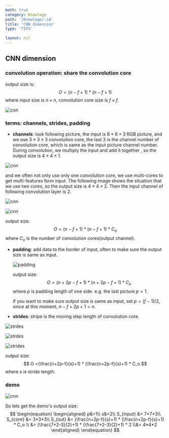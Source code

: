 ```yaml
---
math: true
category: Knowlege
path: '/Knowlege/:id'
title: 'CNN dimension'
type: 'TIPS'

layout: nil
---
```


## CNN dimension

### **convolution operation**: share the convolution core

output size is:
$$
O = (n-f+1) * (n-f+1)
$$
where input size is $n\times n$, convolution core size is $f\times f$.

![con](http://dataunion.org/wp-content/uploads/2015/03/6.gif)

### **terms**: channels, strides, padding

* **channels**: look following picture, the input is  $6\times 6\times 3$ RGB picture, and we use $3\times 3\times 3$  convolution core, the last 3 is the channel number of  convolution core, which is same as the input picture channel number. During convolution, we multiply the input and add it together , so the output size is $4\times 4\times 1$.

![cnn](https://img-blog.csdn.net/20180404135638186?watermark/2/text/aHR0cDovL2Jsb2cuY3Nkbi5uZXQvc3NjY19sZWFybmluZw==/font/5a6L5L2T/fontsize/400/fill/I0JBQkFCMA==/dissolve/70/gravity/SouthEast)

and we often not only use only one convolution core, we use multi-cores to get multi-features form input. The following image shows the situation that we use two cores, so the output size is $4\times 4\times 2$. Then the input channel of following convolution layer is 2.



![cnn](https://img-blog.csdn.net/20180404150134375?watermark/2/text/aHR0cDovL2Jsb2cuY3Nkbi5uZXQvc3NjY19sZWFybmluZw==/font/5a6L5L2T/fontsize/400/fill/I0JBQkFCMA==/dissolve/70/gravity/SouthEast)

![cnn](https://img-blog.csdn.net/20180912114145457?watermark/2/text/aHR0cHM6Ly9ibG9nLmNzZG4ubmV0L2Rzc19kc3Nzc2Q=/font/5a6L5L2T/fontsize/400/fill/I0JBQkFCMA==/dissolve/70)

output size:
$$
O =(n-f+1) * (n-f+1) * C_o
$$
where $C_o$ is the number of convolution cores(output channel).

* **padding**: add data to the border of input, often to make sure the output size is same as input. 

  ![padding](https://img-blog.csdn.net/2018091211400381?watermark/2/text/aHR0cHM6Ly9ibG9nLmNzZG4ubmV0L2Rzc19kc3Nzc2Q=/font/5a6L5L2T/fontsize/400/fill/I0JBQkFCMA==/dissolve/70)

  output size:
  $$
  O =(n+2p-f+1) * (n+2p-f+1) * C_o
  $$
  where $p$ is padding length of one side. e.g. the last picture $p = 1$.

  if you want to make sure output size is same as input, set $p = (f-1)/2$, since at this moment, $n-f+2p+1 = n$.

* **strides**: stripe is the moving step length of convolution core.

![strdes](https://img-blog.csdn.net/20180912114022902?watermark/2/text/aHR0cHM6Ly9ibG9nLmNzZG4ubmV0L2Rzc19kc3Nzc2Q=/font/5a6L5L2T/fontsize/400/fill/I0JBQkFCMA==/dissolve/70)

![strdes](https://img-blog.csdn.net/20180912114032978?watermark/2/text/aHR0cHM6Ly9ibG9nLmNzZG4ubmV0L2Rzc19kc3Nzc2Q=/font/5a6L5L2T/fontsize/400/fill/I0JBQkFCMA==/dissolve/70)

![strides](https://img-blog.csdn.net/20180912114044409?watermark/2/text/aHR0cHM6Ly9ibG9nLmNzZG4ubmV0L2Rzc19kc3Nzc2Q=/font/5a6L5L2T/fontsize/400/fill/I0JBQkFCMA==/dissolve/70)

output size:
$$
O =(\frac{n+2p-f}{s}+1) * (\frac{n+2p-f}{s}+1) * C_o
$$
where $s$ is stride length.

### **demo**

![cnn](https://img-blog.csdn.net/20180912114221257?watermark/2/text/aHR0cHM6Ly9ibG9nLmNzZG4ubmV0L2Rzc19kc3Nzc2Q=/font/5a6L5L2T/fontsize/400/fill/I0JBQkFCMA==/dissolve/70)

So lets get the demo's output size:
$$
\begin{equation}
\begin{aligned}
p&=1\\
s&=2\\
S_{input} &= 7*7*3\\
S_{core} &= 3*3*3\\
S_{out} &= (\frac{n+2p-f}{s}+1) * (\frac{n+2p-f}{s}+1) * C_o \\
&= (\frac{7+2-3}{2}+1) * (\frac{7+2-3}{2}+1) * 2 \\&= 4*4*2
\end{aligned}
\end{equation}
$$

